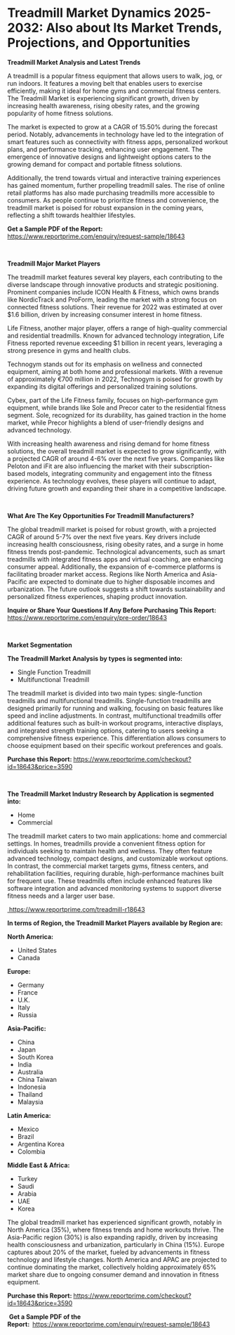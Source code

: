 <p><h1>Treadmill Market Dynamics 2025-2032: Also about Its Market Trends, Projections, and Opportunities</h1></p><p><strong>Treadmill Market Analysis and Latest Trends</strong></p>
<p><p>A treadmill is a popular fitness equipment that allows users to walk, jog, or run indoors. It features a moving belt that enables users to exercise efficiently, making it ideal for home gyms and commercial fitness centers. The Treadmill Market is experiencing significant growth, driven by increasing health awareness, rising obesity rates, and the growing popularity of home fitness solutions. </p><p>The market is expected to grow at a CAGR of 15.50% during the forecast period. Notably, advancements in technology have led to the integration of smart features such as connectivity with fitness apps, personalized workout plans, and performance tracking, enhancing user engagement. The emergence of innovative designs and lightweight options caters to the growing demand for compact and portable fitness solutions. </p><p>Additionally, the trend towards virtual and interactive training experiences has gained momentum, further propelling treadmill sales. The rise of online retail platforms has also made purchasing treadmills more accessible to consumers. As people continue to prioritize fitness and convenience, the treadmill market is poised for robust expansion in the coming years, reflecting a shift towards healthier lifestyles.</p></p>
<p><strong>Get a Sample PDF of the Report:&nbsp;</strong> <a href="https://www.reportprime.com/enquiry/request-sample/18643?utm_campaign=4439&utm_medium=2&utm_source=Github&utm_content=ia&utm_term=18052025&utm_id=treadmill">https://www.reportprime.com/enquiry/request-sample/18643</a></p>
<p>&nbsp;</p>
<p><strong>Treadmill Major Market Players</strong></p>
<p><p>The treadmill market features several key players, each contributing to the diverse landscape through innovative products and strategic positioning. Prominent companies include ICON Health & Fitness, which owns brands like NordicTrack and ProForm, leading the market with a strong focus on connected fitness solutions. Their revenue for 2022 was estimated at over $1.6 billion, driven by increasing consumer interest in home fitness.</p><p>Life Fitness, another major player, offers a range of high-quality commercial and residential treadmills. Known for advanced technology integration, Life Fitness reported revenue exceeding $1 billion in recent years, leveraging a strong presence in gyms and health clubs.</p><p>Technogym stands out for its emphasis on wellness and connected equipment, aiming at both home and professional markets. With a revenue of approximately €700 million in 2022, Technogym is poised for growth by expanding its digital offerings and personalized training solutions.</p><p>Cybex, part of the Life Fitness family, focuses on high-performance gym equipment, while brands like Sole and Precor cater to the residential fitness segment. Sole, recognized for its durability, has gained traction in the home market, while Precor highlights a blend of user-friendly designs and advanced technology. </p><p>With increasing health awareness and rising demand for home fitness solutions, the overall treadmill market is expected to grow significantly, with a projected CAGR of around 4-6% over the next five years. Companies like Peloton and iFit are also influencing the market with their subscription-based models, integrating community and engagement into the fitness experience. As technology evolves, these players will continue to adapt, driving future growth and expanding their share in a competitive landscape.</p></p>
<p>&nbsp;</p>
<p><strong>What Are The Key Opportunities For Treadmill Manufacturers?</strong></p>
<p><p>The global treadmill market is poised for robust growth, with a projected CAGR of around 5-7% over the next five years. Key drivers include increasing health consciousness, rising obesity rates, and a surge in home fitness trends post-pandemic. Technological advancements, such as smart treadmills with integrated fitness apps and virtual coaching, are enhancing consumer appeal. Additionally, the expansion of e-commerce platforms is facilitating broader market access. Regions like North America and Asia-Pacific are expected to dominate due to higher disposable incomes and urbanization. The future outlook suggests a shift towards sustainability and personalized fitness experiences, shaping product innovation.</p></p>
<p><strong>Inquire or Share Your Questions If Any Before Purchasing This Report:</strong> <a href="https://www.reportprime.com/enquiry/pre-order/18643?utm_campaign=4439&utm_medium=2&utm_source=Github&utm_content=ia&utm_term=18052025&utm_id=treadmill">https://www.reportprime.com/enquiry/pre-order/18643</a></p>
<p>&nbsp;</p>
<p><strong>Market Segmentation</strong></p>
<p><strong>The Treadmill Market Analysis by types is segmented into:</strong></p>
<p><ul><li>Single Function Treadmill</li><li>Multifunctional Treadmill</li></ul></p>
<p><p>The treadmill market is divided into two main types: single-function treadmills and multifunctional treadmills. Single-function treadmills are designed primarily for running and walking, focusing on basic features like speed and incline adjustments. In contrast, multifunctional treadmills offer additional features such as built-in workout programs, interactive displays, and integrated strength training options, catering to users seeking a comprehensive fitness experience. This differentiation allows consumers to choose equipment based on their specific workout preferences and goals.</p></p>
<p><strong>Purchase this Report:&nbsp;</strong><a href="https://www.reportprime.com/checkout?id=18643&price=3590&utm_campaign=4439&utm_medium=2&utm_source=Github&utm_content=ia&utm_term=18052025&utm_id=treadmill">https://www.reportprime.com/checkout?id=18643&price=3590</a></p>
<p>&nbsp;</p>
<p><strong>The Treadmill Market Industry Research by Application is segmented into:</strong></p>
<p><ul><li>Home</li><li>Commercial</li></ul></p>
<p><p>The treadmill market caters to two main applications: home and commercial settings. In homes, treadmills provide a convenient fitness option for individuals seeking to maintain health and wellness. They often feature advanced technology, compact designs, and customizable workout options. In contrast, the commercial market targets gyms, fitness centers, and rehabilitation facilities, requiring durable, high-performance machines built for frequent use. These treadmills often include enhanced features like software integration and advanced monitoring systems to support diverse fitness needs and a larger user base.</p></p>
<p><a href="https://www.reportprime.com/treadmill-r18643?utm_campaign=4439&utm_medium=2&utm_source=Github&utm_content=ia&utm_term=18052025&utm_id=treadmill">&nbsp;https://www.reportprime.com/treadmill-r18643</a></p>
<p><strong>In terms of Region, the Treadmill Market Players available by Region are:</strong></p>
<p>
    <p> <strong> North America: </strong>
        <ul>
            <li>United States</li>
            <li>Canada</li>
        </ul>
        </p> 
    <p> <strong> Europe: </strong>
        <ul>
            <li>Germany</li>
            <li>France</li>
            <li>U.K.</li>
            <li>Italy</li>
            <li>Russia</li>
        </ul>
        </p> 
    <p> <strong> Asia-Pacific: </strong>
        <ul>
            <li>China</li>
            <li>Japan</li>
            <li>South Korea</li>
            <li>India</li>
            <li>Australia</li>
            <li>China Taiwan</li>
            <li>Indonesia</li>
            <li>Thailand</li>
            <li>Malaysia</li>
        </ul>
        </p> 
    <p> <strong> Latin America: </strong>
        <ul>
            <li>Mexico</li>
            <li>Brazil</li>
            <li>Argentina Korea</li>
            <li>Colombia</li>
        </ul>
        </p> 
    <p> <strong> Middle East & Africa: </strong>
        <ul>
            <li>Turkey</li>
            <li>Saudi</li>
            <li>Arabia</li>
            <li>UAE</li>
            <li>Korea</li>
        </ul>
    </p>
    </p>
<p><p>The global treadmill market has experienced significant growth, notably in North America (35%), where fitness trends and home workouts thrive. The Asia-Pacific region (30%) is also expanding rapidly, driven by increasing health consciousness and urbanization, particularly in China (15%). Europe captures about 20% of the market, fueled by advancements in fitness technology and lifestyle changes. North America and APAC are projected to continue dominating the market, collectively holding approximately 65% market share due to ongoing consumer demand and innovation in fitness equipment.</p></p>
<p><strong>Purchase this Report: </strong><a href="https://www.reportprime.com/checkout?id=18643&price=3590&utm_campaign=4439&utm_medium=2&utm_source=Github&utm_content=ia&utm_term=18052025&utm_id=treadmill">https://www.reportprime.com/checkout?id=18643&price=3590</a></p>
<p>&nbsp;<strong>Get a Sample PDF of the Report:&nbsp;&nbsp;</strong><a href="https://www.reportprime.com/enquiry/request-sample/18643?utm_campaign=4439&utm_medium=2&utm_source=Github&utm_content=ia&utm_term=18052025&utm_id=treadmill">https://www.reportprime.com/enquiry/request-sample/18643</a></p>
<p><strong></strong></p>
<p><p></p><p></p><p></p></p>